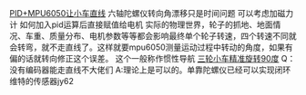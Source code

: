 [PID+MPU6050让小车直线](https://github.com/dongtianbu/stm32_car)
六轴陀螺仪转向角漂移只是时间问题
可以考虑加磁力计 如何加入pid运算后直接赋值给电机
实际的物理世界，轮子的抓地、地面情况、车重、质量分布、电机参数等等都会影响最终单个轮子转速，四个转速不同就会转弯，就不走直线了。这样就要mpu6050测量运动过程中转动的角度，如果有偏的话就转向修正这个误差。
这个一般称作惯性导航
[三轮小车精准旋转90度](https://www.bilibili.com/video/BV1vu4y1a7k5?spm_id_from=333.788.recommend_more_video.6&vd_source=6cf15855497694b09ace8e820f48b06a)
Q：没有编码器能走直线不大佬们
A:理论上是可以的。单靠陀螺仪已经可以实现闭环
维特的传感器jy62